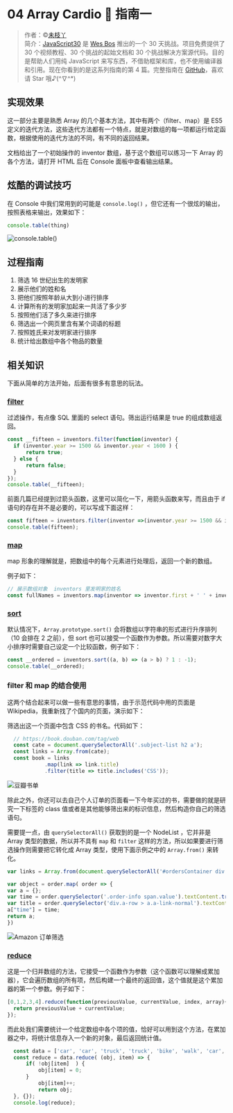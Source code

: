 # 04 Array Cardio 💪 指南一

> 作者：©[未枝丫](https://github.com/soyaine)  
> 简介：[JavaScript30](https://javascript30.com) 是 [Wes Bos](https://github.com/wesbos) 推出的一个 30 天挑战。项目免费提供了 30 个视频教程、30 个挑战的起始文档和 30 个挑战解决方案源代码。目的是帮助人们用纯 JavaScript 来写东西，不借助框架和库，也不使用编译器和引用。现在你看到的是这系列指南的第 4 篇。完整指南在 [GitHub](https://github.com/soyaine/JavaScript30)，喜欢请 Star 哦♪(^∇^*)

## 实现效果

这一部分主要是熟悉 Array 的几个基本方法，其中有两个（filter、map）是 ES5 定义的迭代方法，这些迭代方法都有一个特点，就是对数组的每一项都运行给定函数，根据使用的迭代方法的不同，有不同的返回结果。

文档给出了一个初始操作的 inventor 数组，基于这个数组可以练习一下 Array 的各个方法，请打开 HTML 后在 Console 面板中查看输出结果。

## 炫酷的调试技巧

在 Console 中我们常用到的可能是 `console.log()` ，但它还有一个很炫的输出，按照表格来输出，效果如下：

```js
console.table(thing)
```

![console.table()](https://cl.ly/0H023s441o2d/Image%202016-12-23%20at%203.51.50%20PM.png)

## 过程指南

1. 筛选 16 世纪出生的发明家  
2. 展示他们的姓和名  
3. 把他们按照年龄从大到小进行排序
4. 计算所有的发明家加起来一共活了多少岁
5. 按照他们活了多久来进行排序
6. 筛选出一个网页里含有某个词语的标题
7. 按照姓氏来对发明家进行排序
8. 统计给出数组中各个物品的数量

## 相关知识

下面从简单的方法开始，后面有很多有意思的玩法。

### [filter](https://developer.mozilla.org/zh-CN/docs/Web/JavaScript/Reference/Global_Objects/Array/filter)

过滤操作，有点像 SQL 里面的 select 语句。筛出运行结果是 true 的组成数组返回。

````js
const __fifteen = inventors.filter(function(inventor) {
  if (inventor.year >= 1500 && inventor.year < 1600 ) {
	  return true;
  } else {
      return false;
  }
});
console.table(__fifteen);
````	  

前面几篇已经提到过箭头函数，这里可以简化一下，用箭头函数来写，而且由于 if 语句的存在并不是必要的，可以写成下面这样：

````js
const fifteen = inventors.filter(inventor =>(inventor.year >= 1500 && inventor.year < 1600));
console.table(fifteen);
````

### [map](https://developer.mozilla.org/zh-CN/docs/Web/JavaScript/Reference/Global_Objects/Array/map)

map 形象的理解就是，把数组中的每个元素进行处理后，返回一个新的数组。

例子如下：

````js 
// 展示数组对象  inventors 里发明家的姓名  
const fullNames = inventors.map(inventor => inventor.first + ' ' + inventor.last);
````

### [sort](https://developer.mozilla.org/zh-CN/docs/Web/JavaScript/Reference/Global_Objects/Array/sort)

默认情况下，`Array.prototype.sort()` 会将数组以字符串的形式进行升序排列（10 会排在 2 之前），但 sort 也可以接受一个函数作为参数。所以需要对数字大小排序时需要自己设定一个比较函数，例子如下：

````js
const __ordered = inventors.sort((a, b) => (a > b) ? 1 : -1);
console.table(__ordered);
````

### filter 和 map 的结合使用

这两个结合起来可以做一些有意思的事情，由于示范代码中用的页面是 Wikipedia，我重新找了个国内的页面，演示如下：

筛选出这一个页面中包含 CSS 的书名。代码如下：
````js
  // https://book.douban.com/tag/web
  const cate = document.querySelectorAll('.subject-list h2 a');
  const links = Array.from(cate);
  const book = links
			.map(link => link.title)
			.filter(title => title.includes('CSS'));
````

![豆瓣书单](https://cl.ly/3X2b3i3J4719/Image%202016-12-23%20at%2010.57.01%20AM.png)

除此之外，你还可以去自己个人订单的页面看一下今年买过的书，需要做的就是研究一下标签的 class 值或者是其他能够筛出来的标识信息，然后构造你自己的筛选语句。

需要提一点，由 `querySelectorAll()` 获取到的是一个 NodeList ，它并非是 Array 类型的数据，所以并不具有 `map` 和 `filter` 这样的方法，所以如果要进行筛选操作则需要把它转化成 Array 类型，使用下面示例之中的 `Array.from()` 来转化。

```js
var links = Array.from(document.querySelectorAll('#ordersContainer div.order div.a-row > a.a-link-normal'))

var object = order.map( order => {
var a = {};
var time = order.querySelector('.order-info span.value').textContent.trim();
var title = order.querySelector('div.a-row > a.a-link-normal').textContent.trim();
a["time"] = time;
return a;
})
```

![Amazon 订单筛选](http://ofjku7mlm.bkt.clouddn.com/16-12-23/51544750-file_1482484281402_1a92.png)

### [reduce](https://developer.mozilla.org/zh-CN/docs/Web/JavaScript/Reference/Global_Objects/Array/Reduce)

这是一个归并数组的方法，它接受一个函数作为参数（这个函数可以理解成累加器），它会遍历数组的所有项，然后构建一个最终的返回值，这个值就是这个累加器的第一个参数。例子如下：

````js
[0,1,2,3,4].reduce(function(previousValue, currentValue, index, array){
  return previousValue + currentValue;
});
````

而此处我们需要统计一个给定数组中各个项的值，恰好可以用到这个方法，在累加器之中，将统计信息存入一个新的对象，最后返回统计值。

````js
  const data = ['car', 'car', 'truck', 'truck', 'bike', 'walk', 'car', 'van', 'bike', 'walk', 'car', 'van', 'car', 'truck' ];
  const reduce = data.reduce( (obj, item) => {
	  if( !obj[item]  ) {
		  obj[item] = 0;
	  }
		  obj[item]++;
		  return obj;
  }, {});
  console.log(reduce);
````

